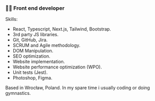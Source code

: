 ### 👩‍💻 Front end developer

Skills:
- React, Typescript, Next.js, Tailwind, Bootstrap.
- 3rd party JS libraries.
- Git, GitHub, Jira.
- SCRUM and Agile methodology.
- DOM Manipulation.
- SEO optimization.
- Website implementation.
- Website performance optimization (WPO).
- Unit tests (Jest).
- Photoshop, Figma.

Based in Wrocław, Poland.
In my spare time i usually coding or doing gymnastics.
